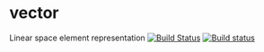 # vector
Linear space element representation
[![Build Status](https://travis-ci.org/ElenaVinogradova/vector.svg?branch=master)](https://travis-ci.org/ElenaVinogradova/vector)
[![Build status](https://ci.appveyor.com/api/projects/status/nc058q7m0wtg7of3?svg=true)](https://ci.appveyor.com/project/ElenaVinogradova/vector)
